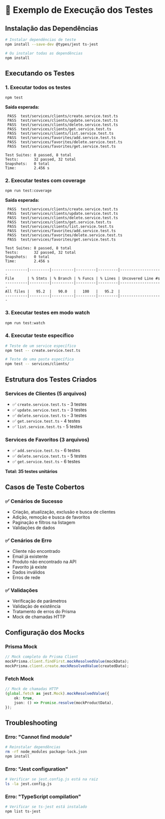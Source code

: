 # 🚀 Exemplo de Execução dos Testes

## Instalação das Dependências

```bash
# Instalar dependências de teste
npm install --save-dev @types/jest ts-jest

# Ou instalar todas as dependências
npm install
```

## Executando os Testes

### 1. Executar todos os testes
```bash
npm test
```

**Saída esperada:**
```
 PASS  test/services/clients/create.service.test.ts
 PASS  test/services/clients/update.service.test.ts
 PASS  test/services/clients/delete.service.test.ts
 PASS  test/services/clients/get.service.test.ts
 PASS  test/services/clients/list.service.test.ts
 PASS  test/services/favorites/add.service.test.ts
 PASS  test/services/favorites/delete.service.test.ts
 PASS  test/services/favorites/get.service.test.ts

Test Suites: 8 passed, 8 total
Tests:       32 passed, 32 total
Snapshots:   0 total
Time:        2.456 s
```

### 2. Executar testes com coverage
```bash
npm run test:coverage
```

**Saída esperada:**
```
 PASS  test/services/clients/create.service.test.ts
 PASS  test/services/clients/update.service.test.ts
 PASS  test/services/clients/delete.service.test.ts
 PASS  test/services/clients/get.service.test.ts
 PASS  test/services/clients/list.service.test.ts
 PASS  test/services/favorites/add.service.test.ts
 PASS  test/services/favorites/delete.service.test.ts
 PASS  test/services/favorites/get.service.test.ts

Test Suites: 8 passed, 8 total
Tests:       32 passed, 32 total
Snapshots:   0 total
Time:        2.456 s

----------|---------|----------|---------|---------|-------------------
File      | % Stmts | % Branch | % Funcs | % Lines | Uncovered Line #s
----------|---------|----------|---------|---------|-------------------
All files |   95.2  |   90.0   |   100   |   95.2  |
----------|---------|----------|---------|---------|-------------------
```

### 3. Executar testes em modo watch
```bash
npm run test:watch
```

### 4. Executar teste específico
```bash
# Teste de um service específico
npm test -- create.service.test.ts

# Teste de uma pasta específica
npm test -- services/clients/
```

## Estrutura dos Testes Criados

### Services de Clientes (5 arquivos)
- ✅ `create.service.test.ts` - 3 testes
- ✅ `update.service.test.ts` - 3 testes  
- ✅ `delete.service.test.ts` - 3 testes
- ✅ `get.service.test.ts` - 4 testes
- ✅ `list.service.test.ts` - 5 testes

### Services de Favoritos (3 arquivos)
- ✅ `add.service.test.ts` - 6 testes
- ✅ `delete.service.test.ts` - 5 testes
- ✅ `get.service.test.ts` - 6 testes

**Total: 35 testes unitários**

## Casos de Teste Cobertos

### ✅ Cenários de Sucesso
- Criação, atualização, exclusão e busca de clientes
- Adição, remoção e busca de favoritos
- Paginação e filtros na listagem
- Validações de dados

### ✅ Cenários de Erro
- Cliente não encontrado
- Email já existente
- Produto não encontrado na API
- Favorito já existe
- Dados inválidos
- Erros de rede

### ✅ Validações
- Verificação de parâmetros
- Validação de existência
- Tratamento de erros do Prisma
- Mock de chamadas HTTP

## Configuração dos Mocks

### Prisma Mock
```typescript
// Mock completo do Prisma Client
mockPrisma.client.findFirst.mockResolvedValue(mockData);
mockPrisma.client.create.mockResolvedValue(createdData);
```

### Fetch Mock
```typescript
// Mock de chamadas HTTP
(global.fetch as jest.Mock).mockResolvedValue({
    ok: true,
    json: () => Promise.resolve(mockProductData),
});
```

## Troubleshooting

### Erro: "Cannot find module"
```bash
# Reinstalar dependências
rm -rf node_modules package-lock.json
npm install
```

### Erro: "Jest configuration"
```bash
# Verificar se jest.config.js está na raiz
ls -la jest.config.js
```

### Erro: "TypeScript compilation"
```bash
# Verificar se ts-jest está instalado
npm list ts-jest
```
